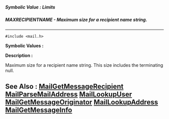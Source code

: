 ##### Symbolic Value : Limits
##### MAXRECIPIENTNAME - Maximum size for a recipient name string.
---
```
#include <mail.h>
```

**Symbolic Values :**



**Description :**

Maximum size for a recipient name string.  This size includes the terminating null.


**See Also :**
[MailGetMessageRecipient](/domino-c-api-docs/reference/Func/MailGetMessageRecipient)
[MailParseMailAddress](/domino-c-api-docs/reference/Func/MailParseMailAddress)
[MailLookupUser](/domino-c-api-docs/reference/Func/MailLookupUser)
[MailGetMessageOriginator](/domino-c-api-docs/reference/Func/MailGetMessageOriginator)
[MailLookupAddress](/domino-c-api-docs/reference/Func/MailLookupAddress)
[MailGetMessageInfo](/domino-c-api-docs/reference/Func/MailGetMessageInfo)
---
